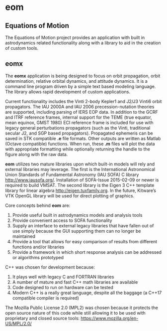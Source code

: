 eom
===

Equations of Motion
-------------------

The Equations of Motion project provides an application with built in
astrodynamics related functionality along with a library to aid in the
creation of custom tools.

eomx
----

The **eomx** application is being designed to focus on orbit
propagation, orbit determination, relative orbital dynamics, and
attitude dynamics.  It is a command line program driven by a simple text
based modeling language.  The library allows rapid development of custom
applications.

Current functionality includes the Vinti 2-body Kepler1 and J2/J3 Vinti6
orbit propagators.  The IAU 2000A and IAU 2006 precession-nutation
theories are supported, including parsing of IERS EOP data.  In addition
to the GCRF and ITRF reference frames, internal support for the TEME
(true equator, mean equinox, GMST 1980) ECI reference frame is included
for use with legacy general perturbations propagators (such as the
Vinti, traditional secular J2, and SGP based propagators).  Propagated
ephemeris can be saved in STK compatible **.e** file formats.  Other
outputs are written as Matlab (Octave compatible) functions.  When run,
these **.m** files will plot the data with appropriate formatting while
optionally returning the handle to the figure along with the raw data.

**eom** utilizes two mature libraries upon which built-in models will
rely and external libraries may leverage.  The first is the
International Astronomical Union Standards of Fundamental Astronomy (IAU
SOFA) C library <http://www.iausofa.org/>.  Installation of SOFA-Issue
2015-02-09 or newer is required to build VMSAT.  The second library is
the Eigen 3 C++ template library for linear algebra
<http://eigen.tuxfamily.org>.  In the future, Kitware’s VTK OpenGL
library will be used for direct plotting of graphics.

Core concepts behind **eom** are:

1. Provide useful built in astrodynamics models and analysis tools
2. Provide convenient access to SOFA functionality
3. Supply an interface to external legacy libraries that have fallen out
   of use simply because the GUI supporting them can no longer be
   maintained
4. Provide a tool that allows for easy comparison of results from
   different functions and/or libraries
5. Provide a framework in which short response analysis can be addressed
   or algorithms prototyped

C++ was chosen for development because:

1. It plays well with legacy C and FORTRAN libraries
2. A number of mature and fast C++ math libraries are available
3. Code designed to run on hardware can be tested
4. Modern C++ is a really great language, despite all the baggage (a
   C++17 compatible compiler is required)

The Mozilla Public License 2.0 (MPL2) was chosen because it protects the
open source nature of this code while still allowing it to be used with
proprietary and closed source tools:
<https://www.mozilla.org/en-US/MPL/2.0/>

